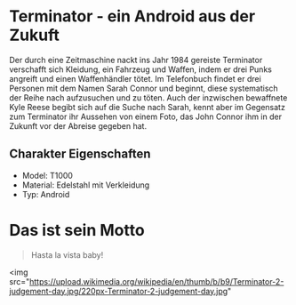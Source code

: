 # Terminator - ein Android aus der Zukuft

Der durch eine Zeitmaschine nackt ins Jahr 1984 gereiste Terminator verschafft sich Kleidung,
ein Fahrzeug und Waffen, indem er drei Punks angreift und einen Waffenhändler tötet.
Im Telefonbuch findet er drei Personen mit dem Namen Sarah Connor und beginnt,
diese systematisch der Reihe nach aufzusuchen und zu töten. Auch der inzwischen bewaffnete Kyle Reese
begibt sich auf die Suche nach Sarah, kennt aber im Gegensatz zum Terminator ihr Aussehen von einem Foto,
das John Connor ihm in der Zukunft vor der Abreise gegeben hat.

## Charakter Eigenschaften

* Model: T1000
* Material: Edelstahl mit Verkleidung
* Typ: Android

# Das ist sein Motto
> Hasta la vista baby!

<img src="https://upload.wikimedia.org/wikipedia/en/thumb/b/b9/Terminator-2-judgement-day.jpg/220px-Terminator-2-judgement-day.jpg"
